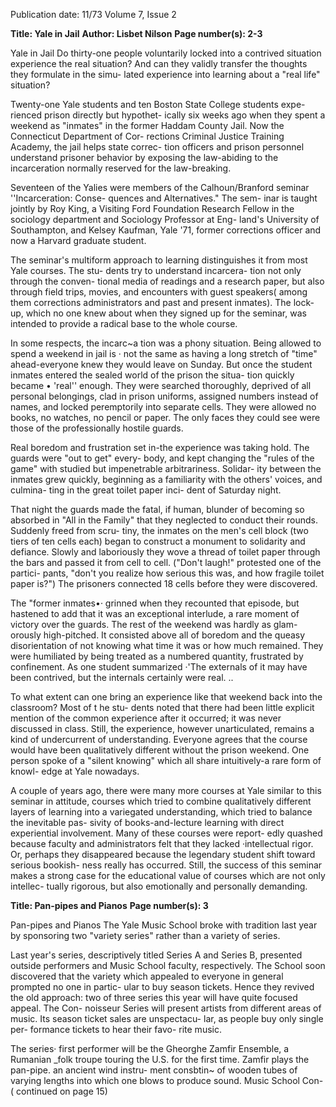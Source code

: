 Publication date: 11/73
Volume 7, Issue 2

**Title: Yale in Jail**
**Author: Lisbet Nilson**
**Page number(s): 2-3**

Yale in Jail 
Do thirty-one people voluntarily 
locked into a contrived situation 
experience the real situation? And 
can they validly transfer the 
thoughts they formulate in the simu-
lated experience into learning about 
a "real life" situation? 

Twenty-one Yale students and ten 
Boston State College students expe-
rienced prison directly but hypothet-
ically six weeks ago when they spent 
a weekend as "inmates" in the 
former Haddam County Jail. Now 
the Connecticut Department of Cor-
rections Criminal Justice Training 
Academy, the jail helps state correc-
tion officers and prison personnel 
understand prisoner behavior by 
exposing the law-abiding to the 
incarceration normally reserved for 
the law-breaking. 

Seventeen of the Yalies were 
members of the Calhoun/Branford 
seminar ''Incarceration: Conse-
quences and Alternatives." The sem-
inar is taught jointly by Roy King, 
a Visiting Ford Foundation Research 
Fellow in the sociology department 
and Sociology Professor at Eng-
land's University of Southampton, 
and Kelsey Kaufman, Yale '71, 
former corrections officer and now a 
Harvard graduate student. 

The seminar's multiform 
approach to learning distinguishes it 
from most Yale courses. The stu-
dents try to understand incarcera-
tion not only through the conven-
tional media of readings and a 
research paper, but also through 
field trips, movies, and encounters 
with guest speakers( among them 
corrections administrators and past 
and present inmates). The lock-up, 
which no one knew about when they 
signed up for the seminar, was 
intended to provide a radical base to 
the whole course. 

In some respects, the incarc~a­
tion was a phony situation. Being 
allowed to spend a weekend in jail is 
· not the same as having a long stretch 
of "time" ahead-everyone knew 
they would leave on Sunday. But 
once the student inmates entered the 
sealed world of the prison the situa-
tion quickly became • 'real'' enough. 
They were searched thoroughly, 
deprived of all personal belongings, 
clad in prison uniforms, assigned 
numbers instead of names, and 
locked peremptorily into separate 
cells. They were allowed no books, no 
watches, no pencil or paper. The only 
faces they could see were those of the 
professionally hostile guards. 

Real boredom and frustration set 
in-the experience was taking hold. 
The guards were "out to get" every-
body, and kept changing the "rules 
of the game" with studied but 
impenetrable arbitrariness. Solidar-
ity between the inmates grew 
quickly, beginning as a familiarity 
with the others' voices, and culmina-
ting in the great toilet paper inci-
dent of Saturday night. 

That night the guards made the 
fatal, if human, blunder of becoming 
so absorbed in "All in the Family" 
that they neglected to conduct their 
rounds. Suddenly freed from scru-
tiny, the inmates on the men's cell 
block (two tiers of ten cells each) 
began to construct a monument to 
solidarity and defiance. Slowly and 
laboriously they wove a thread of 
toilet paper through the bars and 
passed it from cell to cell. ("Don't 
laugh!" protested one of the partici-
pants, "don't you realize how serious 
this was, and how fragile toilet paper 
is?") The prisoners connected 18 
cells before they were discovered. 

The "former inmates•· grinned 
when they recounted that episode, 
but hastened to add that it was an 
exceptional interlude, a rare moment 
of victory over the guards. The rest 
of the weekend was hardly as glam-
orously high-pitched. It consisted 
above all of boredom and the queasy 
disorientation of not knowing what 
time it was or how much remained. 
They were humiliated by being 
treated as a numbered quantity, 
frustrated by confinement. As one 
student summarized ·'The externals 
of it may have been contrived, but 
the internals certainly were real. .. 

To what extent can one bring an 
experience like that weekend back 
into the classroom? Most of t he stu-
dents noted that there had been little 
explicit mention of the common 
experience after it occurred; it was 
never discussed in class. Still, the 
experience, however unarticulated, 
remains a kind of undercurrent of 
understanding. Everyone agrees 
that the course would have been 
qualitatively different without the 
prison weekend. One person spoke of 
a "silent knowing" which all share 
intuitively-a rare form of knowl-
edge at Yale nowadays. 

A couple of years ago, there were 
many more courses at Yale similar to 
this seminar in attitude, courses 
which tried to combine qualitatively 
different layers of learning into a 
variegated understanding, which 
tried to balance the inevitable pas-
sivity of books-and-lecture learning 
with direct experiential involvement. 
Many of these courses were report-
edly quashed because faculty and 
administrators felt that they lacked 
·intellectual rigor. Or, perhaps they 
disappeared because the legendary 
student shift toward serious bookish-
ness really has occurred. Still, the 
success of this seminar makes a 
strong case for the educational value 
of courses which are not only intellec-
tually rigorous, but also emotionally 
and personally demanding. 


**Title: Pan-pipes and Pianos**
**Page number(s): 3**

Pan-pipes and Pianos 
The Yale Music School broke with 
tradition last year by sponsoring two 
"variety series" rather than a 
variety of series. 

Last year's series, descriptively 
titled Series A and Series B, 
presented outside performers and 
Music School faculty, respectively. 
The School soon discovered that the 
variety which appealed to everyone 
in general prompted no one in partic-
ular to buy season tickets. Hence 
they revived the old approach: two 
of three series this year will have 
quite focused appeal. The Con-
noisseur Series will present artists 
from different areas of music. Its 
season ticket sales are unspectacu-
lar, as people buy only single per-
formance tickets to hear their favo-
rite music. 

The series· first performer will be 
the Gheorghe Zamfir Ensemble, a 
Rumanian _folk troupe touring the 
U.S. for the first time. Zamfir plays 
the pan-pipe. an ancient wind instru-
ment consbtin~ of wooden tubes of 
varying lengths into which one blows 
to produce sound. Music School Con-
( continued on page 15)